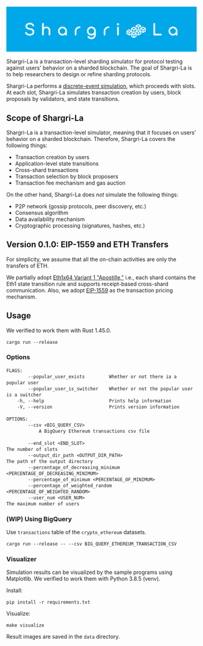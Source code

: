 ![](Shargri-La.png)

Shargri-La is a transaction-level sharding simulator for protocol testing against users' behavior on a sharded blockchain. The goal of Shargri-La is to help researchers to design or refine sharding protocols.

Shargri-La performs a [discrete-event simulation](https://en.wikipedia.org/wiki/Discrete-event_simulation), which proceeds with slots. At each slot, Shargri-La simulates transaction creation by users, block proposals by validators, and state transitions.

## Scope of Shargri-La
Shargri-La is a transaction-level simulator, meaning that it focuses on users’ behavior on a sharded blockchain. Therefore, Shargri-La covers the following things:
- Transaction creation by users
- Application-level state transitions
- Cross-shard transactions
- Transaction selection by block proposers
- Transaction fee mechanism and gas auction

On the other hand, Shargri-La does *not* simulate the following things:
- P2P network (gossip protocols, peer discovery, etc.)
- Consensus algorithm
- Data availability mechanism
- Cryptographic processing (signatures, hashes, etc.)

## Version 0.1.0: EIP-1559 and ETH Transfers
For simplicity, we assume that all the on-chain activities are only the transfers of ETH. 

We partially adopt [Eth1x64 Variant 1 "Apostille,"](https://ethresear.ch/t/eth1x64-variant-1-apostille/7365) i.e., each shard contains the Eth1 state transition rule and supports receipt-based cross-shard communication. Also, we adopt [EIP-1559](https://github.com/ethereum/EIPs/blob/master/EIPS/eip-1559.md) as the transaction pricing mechanism.

## Usage
We verified to work them with Rust 1.45.0.

```
cargo run --release
```


### Options
```
FLAGS:
        --popular_user_exists         Whether or not there ia a popular user
        --popular_user_is_switcher    Whether or not the popular user is a switcher
    -h, --help                        Prints help information
    -V, --version                     Prints version information

OPTIONS:
        --csv <BIG_QUERY_CSV>
            A BigQuery Ethereum transactions csv file

        --end_slot <END_SLOT>                                                    The number of slots
        --output_dir_path <OUTPUT_DIR_PATH>                                      The path of the output directory
        --percentage_of_decreasing_minimum <PERCENTAGE_OF_DECREASING_MINIMUM>    
        --percentage_of_minimum <PERCENTAGE_OF_MINIMUM>                          
        --percentage_of_weighted_random <PERCENTAGE_OF_WEIGHTED_RANDOM>          
        --user_num <USER_NUM>                                                    The maximum number of users
```

### (WIP) Using BigQuery 
Use `transactions` table of the `crypto_ethereum` datasets.
```
cargo run --release -- --csv BIG_QUERY_ETHEREUM_TRANSACTION_CSV
```

### Visualizer
Simulation results can be visualized by the sample programs using Matplotlib.
We verified to work them with Python 3.8.5 (venv).

Install:
```
pip install -r requirements.txt
```

Visualize:
```
make visualize
```

Result images are saved in the `data` directory.


